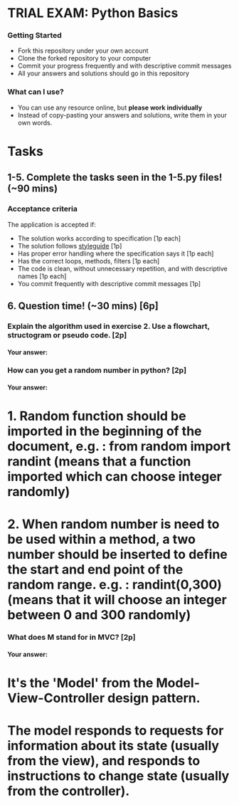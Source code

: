# TRIAL EXAM: Python Basics

### Getting Started
 - Fork this repository under your own account
 - Clone the forked repository to your computer
 - Commit your progress frequently and with descriptive commit messages
 - All your answers and solutions should go in this repository

### What can I use?
 - You can use any resource online, but **please work individually**
 - Instead of copy-pasting your answers and solutions, write them in your own words.


# Tasks
## 1-5. Complete the tasks seen in the 1-5.py files! (~90 mins)
### Acceptance criteria
The application is accepted if:
- The solution works according to specification [1p each]
- The solution follows [styleguide](https://github.com/greenfox-academy/teaching-materials/blob/master/styleguide/python.md) [1p]
- Has proper error handling where the specification says it [1p each]
- Has the correct loops, methods, filters [1p each]
- The code is clean, without unnecessary repetition, and with descriptive names [1p each]
- You commit frequently with descriptive commit messages [1p]

## 6. Question time! (~30 mins) [6p]

### Explain the algorithm used in exercise 2. Use a flowchart, structogram or pseudo code. [2p]
#### Your answer:

### How can you get a random number in python? [2p]
#### Your answer:
# 1. Random function should be imported in the beginning of the document, e.g. : from random import randint (means that a function imported which can choose integer randomly)
# 2. When random number is need to be used within a method, a two number should be inserted to define the start and end point of the random range. e.g. : randint(0,300) (means that it will choose an integer between 0 and 300 randomly)

### What does M stand for in MVC? [2p]
#### Your answer:
# It's the 'Model' from the Model-View-Controller design pattern.
# The model responds to requests for information about its state (usually from the view), and responds to instructions to change state (usually from the controller).

